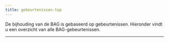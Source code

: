 ```yaml
---
title: gebeurtenissen-top
---
```


De bijhouding van de BAG is gebaseerd op gebeurtenissen. Hieronder vindt u een overzicht van alle BAG-gebeurtenissen.

----
